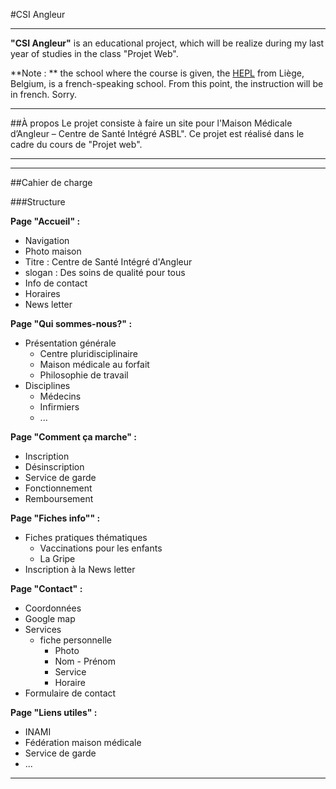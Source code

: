 #CSI Angleur
- - -

**"CSI Angleur"** is an educational project, which will be realize during my last year of studies in the class "Projet Web".

**Note : ** the school where the course is given, the [HEPL](http://www.provincedeliege.be/hauteecole) from Liège, Belgium, is a french-speaking school. From this point, the instruction will be in french. Sorry.

- - -

##À propos
Le projet consiste à faire un site pour l'Maison Médicale d’Angleur – Centre de Santé Intégré ASBL". Ce projet est réalisé dans le cadre du cours de "Projet web".

- - -
- - -

##Cahier de charge

###Structure

**Page "Accueil" :**

- Navigation
- Photo maison
- Titre : Centre de Santé Intégré d'Angleur
- slogan : Des soins de qualité pour tous
- Info de contact
- Horaires
- News letter

**Page "Qui sommes-nous?" :**

- Présentation générale
    - Centre pluridisciplinaire
    - Maison médicale au forfait
    - Philosophie de travail
- Disciplines
    - Médecins
    - Infirmiers
    - ...


**Page "Comment ça marche" :**

- Inscription
- Désinscription
- Service de garde
- Fonctionnement
- Remboursement

**Page "Fiches info"" :**

- Fiches pratiques thématiques
    - Vaccinations pour les enfants
    - La Gripe
- Inscription à la News letter

**Page "Contact" :**

- Coordonnées
- Google map
- Services
    - fiche personnelle
        - Photo
        - Nom - Prénom
        - Service
        - Horaire
- Formulaire de contact

**Page "Liens utiles" :**

- INAMI
- Fédération maison médicale
- Service de garde
- ...

- - -
